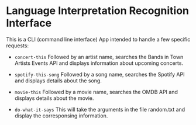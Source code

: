 # Language Interpretation Recognition Interface

This is a CLI (command line interface) App intended to handle a few specific requests:

   * `concert-this`
   Followed by an artist name, searches the Bands in Town Artists Events API and displays information about upcoming concerts.

   * `spotify-this-song`
   Followed by a song name, searches the Spotify API and displays details about the song.

   * `movie-this`
   Followed by a movie name, searches the OMDB API and displays details about the movie.

   * `do-what-it-says`
   This will take the arguments in the file random.txt and display the corresponsing information.
